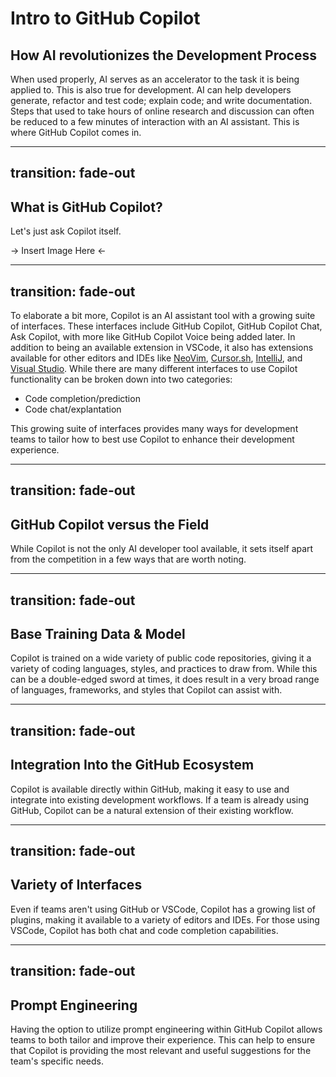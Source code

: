 # Intro to GitHub Copilot

## How AI revolutionizes the Development Process
When used properly, AI serves as an accelerator to the task it is being applied to. This is also true for development. AI can help developers generate, refactor and test code; explain code; and write documentation. Steps that used to take hours of online research and discussion can often be reduced to a few minutes of interaction with an AI assistant. This is where GitHub Copilot comes in.

---
transition: fade-out
---

## What is GitHub Copilot?
Let's just ask Copilot itself.

-> Insert Image Here <-

---
transition: fade-out
---

To elaborate a bit more, Copilot is an AI assistant tool with a growing suite of interfaces.  These interfaces include GitHub Copilot, GitHub Copilot Chat, Ask Copilot, with more like GitHub Copilot Voice being added later.  In addition to being an available extension in VSCode, it also has extensions available for other editors and IDEs like [NeoVim](https://github.com/github/copilot.vim), [Cursor.sh](https://Cursor.sh), [IntelliJ](https://plugins.jetbrains.com/plugin/17718-github-copilot), and [Visual Studio](https://visualstudio.microsoft.com/github-copilot/).  While there are many different interfaces to use Copilot functionality can be broken down into two categories:
- Code completion/prediction
- Code chat/explantation

This growing suite of interfaces provides many ways for development teams to tailor how to best use Copilot to enhance their development experience.

---
transition: fade-out
---

## GitHub Copilot versus the Field
While Copilot is not the only AI developer tool available, it sets itself apart from the competition in a few ways that are worth noting.

---
transition: fade-out
---

## Base Training Data & Model
Copilot is trained on a wide variety of public code repositories, giving it a variety of coding languages, styles, and practices to draw from.  While this can be a double-edged sword at times, it does result in a very broad range of languages, frameworks, and styles that Copilot can assist with.

---
transition: fade-out
---

## Integration Into the GitHub Ecosystem

Copilot is available directly within GitHub, making it easy to use and integrate into existing development workflows. If a team is already using GitHub, Copilot can be a natural extension of their existing workflow.

---
transition: fade-out
---

## Variety of Interfaces  
Even if teams aren't using GitHub or VSCode, Copilot has a growing list of plugins, making it available to a variety of editors and IDEs. For those using VSCode, Copilot has both chat and code completion capabilities.

---
transition: fade-out
---

## Prompt Engineering  
Having the option to utilize prompt engineering within GitHub Copilot allows teams to both tailor and improve their experience. This can help to ensure that Copilot is providing the most relevant and useful suggestions for the team's specific needs.